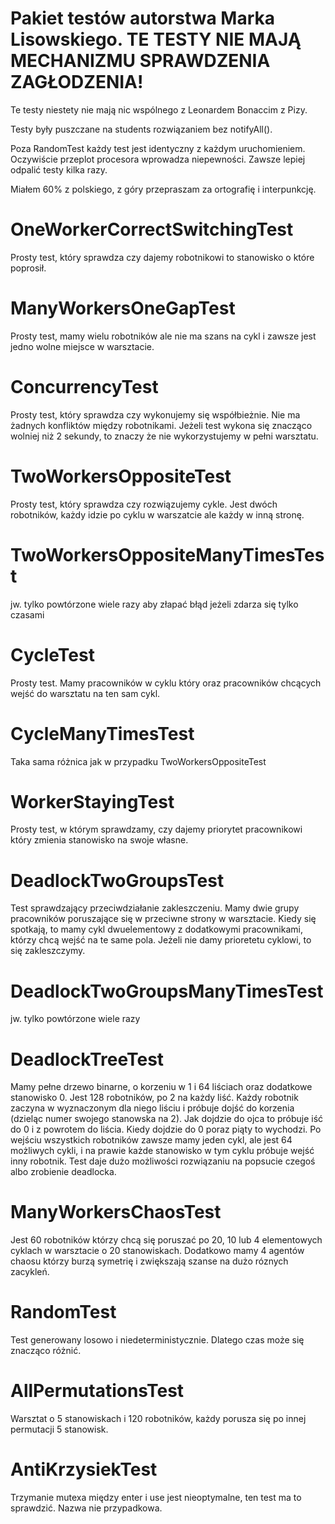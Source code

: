 # Pakiet testów autorstwa Marka Lisowskiego. TE TESTY NIE MAJĄ MECHANIZMU SPRAWDZENIA ZAGŁODZENIA!

Te testy niestety nie mają nic wspólnego z Leonardem Bonaccim z Pizy.

Testy były puszczane na students rozwiązaniem bez notifyAll().

Poza RandomTest każdy test jest identyczny z każdym uruchomieniem. Oczywiście przeplot procesora wprowadza niepewności. Zawsze lepiej odpalić testy kilka razy.

Miałem 60% z polskiego, z góry przepraszam za ortografię i interpunkcję.

# OneWorkerCorrectSwitchingTest

Prosty test, który sprawdza czy dajemy robotnikowi to stanowisko o które poprosił.

# ManyWorkersOneGapTest

Prosty test, mamy wielu robotników ale nie ma szans na cykl i zawsze jest jedno wolne miejsce w warsztacie.

# ConcurrencyTest

Prosty test, który sprawdza czy wykonujemy się współbieżnie. 
Nie ma żadnych konfliktów między robotnikami.
Jeżeli test wykona się znacząco wolniej niż 2 sekundy, to znaczy że nie wykorzystujemy w pełni warsztatu.

# TwoWorkersOppositeTest

Prosty test, który sprawdza czy rozwiązujemy cykle.
Jest dwóch robotników, każdy idzie po cyklu w warszatcie ale każdy w inną stronę.

# TwoWorkersOppositeManyTimesTest

jw. tylko powtórzone wiele razy aby złapać błąd jeżeli zdarza się tylko czasami

# CycleTest

Prosty test. Mamy pracowników w cyklu który oraz pracowników chcących wejść do warsztatu na ten sam cykl.

# CycleManyTimesTest

Taka sama różnica jak w przypadku TwoWorkersOppositeTest

# WorkerStayingTest

Prosty test, w którym sprawdzamy, czy dajemy priorytet pracownikowi który zmienia stanowisko na swoje własne.

# DeadlockTwoGroupsTest

Test sprawdzający przeciwdziałanie zakleszczeniu. 
Mamy dwie grupy pracowników poruszające się w przeciwne strony w warsztacie.
Kiedy się spotkają, to mamy cykl dwuelementowy z dodatkowymi pracownikami, którzy chcą wejść na te same pola.
Jeżeli nie damy prioretetu cyklowi, to się zakleszczymy.

# DeadlockTwoGroupsManyTimesTest

jw. tylko powtórzone wiele razy

# DeadlockTreeTest

Mamy pełne drzewo binarne, o korzeniu w 1 i 64 liściach oraz dodatkowe stanowisko 0.
Jest 128 robotników, po 2 na każdy liść.
Każdy robotnik zaczyna w wyznaczonym dla niego liściu i próbuje dojść do korzenia (dzieląc numer swojego stanowska na 2).
Jak dojdzie do ojca to próbuje iść do 0 i z powrotem do liścia.
Kiedy dojdzie do 0 poraz piąty to wychodzi.
Po wejściu wszystkich robotników zawsze mamy jeden cykl, ale jest 64 możliwych cykli, i na prawie każde stanowisko w tym cyklu próbuje wejść inny robotnik.
Test daje dużo możliwości rozwiązaniu na popsucie czegoś albo zrobienie deadlocka.

# ManyWorkersChaosTest

Jest 60 robotników którzy chcą się poruszać po 20, 10 lub 4 elementowych cyklach w warsztacie o 20 stanowiskach.
Dodatkowo mamy 4 agentów chaosu którzy burzą symetrię i zwiększają szanse na dużo róznych zacykleń.

# RandomTest

Test generowany losowo i niedeterministycznie. Dlatego czas może się znacząco różnić.

# AllPermutationsTest

Warsztat o 5 stanowiskach i 120 robotników, każdy porusza się po innej permutacji 5 stanowisk.

# AntiKrzysiekTest

Trzymanie mutexa między enter i use jest nieoptymalne, ten test ma to sprawdzić. Nazwa nie przypadkowa.